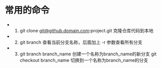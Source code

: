 # 常用的命令

* 1. git clone git@github.domain.com:project.git   克隆仓库代码到本地

* 2. git branch   查看当前分支名称，后面加上 -r 参数查看所有分支

* 3. git branch branch_name   创建一个名称为branch_name的新分支
  git checkout branch_name    切换到一个名称为branch_name的分支
